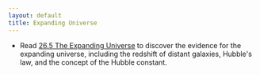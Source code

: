 ```yaml
---
layout: default
title: Expanding Universe
---
```


- Read [26.5 The Expanding Universe](https://openstax.org/books/astronomy-2e/pages/26-5-the-expanding-universe) to discover the evidence for the expanding universe, including the redshift of distant galaxies, Hubble's law, and the concept of the Hubble constant.
